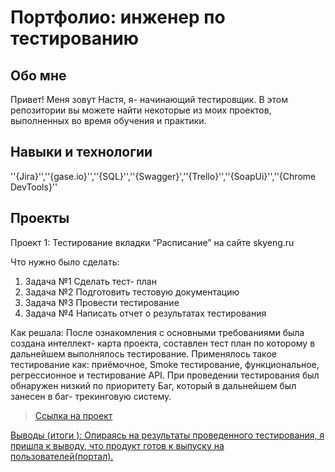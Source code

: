 # Портфолио: инженер по тестированию

## Обо мне

Привет! Меня зовут Настя, я- начинающий тестировщик.
В этом репозитории вы можете найти некоторые из моих проектов, выполненных во время обучения и практики.
<br>


## Навыки и технологии

''{Jira}'',''{gase.io}'',''{SQL}'',''{Swagger}',''{Trello}'',''{SoapUi}'',''{Chrome DevTools}''



## Проекты
<p>Проект 1: Тестирование вкладки “Расписание” на сайте skyeng.ru  </p>
<p>Что нужно было сделать:<p>
<ol>
  <li> Задача №1  Сделать тест- план</li>
  <li> Задача №2 Подготовить тестовую документацию </li>
  <li> Задача №3 Провести тестирование </li>
  <li> Задача №4 Написать отчет о результатах тестирования </li>
</ol>

<p> Как решала: После ознакомления с основными требованиями была создана интеллект- карта проекта, составлен тест план по которому в дальнейшем выполнялось тестирование. Применялось такое тестирование как: приёмочное, Smoke тестирование, функциональное, регрессионное и тестирование API. При проведении тестирования был обнаружен низкий по приоритету Баг, который в дальнейшем был занесен в баг- трекинговую систему.  <p>

> <a href="https://docs.google.com/document/d/1FSd0d0taIhI9Pbf5nq4N9nV30ZCEsVoxa7o_fyopaKs/edit?usp=sharing" > Ссылка на проект </p>

<p> Выводы (итоги ): Опираясь на результаты проведенного тестирования, я пришла к выводу, что продукт готов к выпуску на пользователей(портал). </p>

